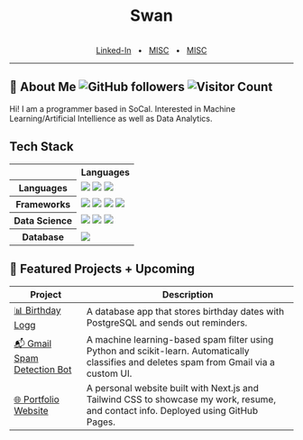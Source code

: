 <div align="center">
  <h1>Swan</h1>

  <br />
  <a href="https://www.linkedin.com/in/seanfleming09/">Linked-In</a>
  <span>&nbsp;&nbsp;•&nbsp;&nbsp;</span>
  <a href="">MISC</a>
  <span>&nbsp;&nbsp;•&nbsp;&nbsp;</span>
  <a href="">MISC</a>
  <br />
  <hr />
</div>

## 👋 About Me ![GitHub followers](https://img.shields.io/github/followers/swan-e?label=Followers) ![Visitor Count](https://visitor-badge.laobi.icu/badge?page_id=swan-e.swan-e)

Hi! I am a programmer based in SoCal. Interested in Machine Learning/Artificial Intellience as well as Data Analytics. 

## Tech Stack
<div align="center">
  <table>
    <tr>
      <th></th>
      <th>Languages</th>
    </tr>
    <tr>
      <th>Languages</th>
      <td>
        <img src="https://img.shields.io/badge/Python-3776AB?style=for-the-badge&logo=python&logoColor=white" />
        <img src="https://img.shields.io/badge/C-00599C?style=for-the-badge&logo=c&logoColor=white" />
        <img src="https://img.shields.io/badge/R-276DC3?style=for-the-badge&logo=r&logoColor=white" />
      </td>
    </tr>
    <tr>
      <th>Frameworks</th>
      <td>
        <img src="https://img.shields.io/badge/Flask-000000?style=for-the-badge&logo=flask&logoColor=white" />
        <img src="https://img.shields.io/badge/Django-092E20?style=for-the-badge&logo=django&logoColor=white" />
        <img src="https://img.shields.io/badge/Next.js-000000?style=for-the-badge&logo=nextdotjs&logoColor=white" />
        <img src="https://img.shields.io/badge/TypeScript-3178C6?style=for-the-badge&logo=typescript&logoColor=white" />
      </td>
    </tr>
    <tr>
      <th>Data Science</th>
      <td>
        <img src="https://img.shields.io/badge/pandas-150458?style=for-the-badge&logo=pandas&logoColor=white" />
        <img src="https://img.shields.io/badge/matplotlib-3776AB?style=for-the-badge&logo=matplotlib&logoColor=white" />
        <img src="https://img.shields.io/badge/scikit--learn-F7931E?style=for-the-badge&logo=scikit-learn&logoColor=white" />
      </td>
    </tr>
    <tr>
      <th>Database</th>
      <td>
        <img src="https://img.shields.io/badge/PostgreSQL-4169E1?style=for-the-badge&logo=postgresql&logoColor=white" />
      </td>
    </tr>
  </table>
</div>

## 📁 Featured Projects + Upcoming

| Project | Description |
|--------|-------------|
| [📊 Birthday Logg](https://github.com/swan-e/Birthday-Logg) | A database app that stores birthday dates with PostgreSQL and sends out reminders. |
| [📬 Gmail Spam Detection Bot](upcoming) | A machine learning-based spam filter using Python and scikit-learn. Automatically classifies and deletes spam from Gmail via a custom UI. |
| [🌐 Portfolio Website](upcoming) | A personal website built with Next.js and Tailwind CSS to showcase my work, resume, and contact info. Deployed using GitHub Pages. |



<!--
**swan-e/swan-e** is a ✨ _special_ ✨ repository because its `README.md` (this file) appears on your GitHub profile.

Here are some ideas to get you started:

- 🔭 I’m currently working on ...
- 🌱 I’m currently learning ...
- 👯 I’m looking to collaborate on ...
- 🤔 I’m looking for help with ...
- 💬 Ask me about ...
- 📫 How to reach me: ...
- 😄 Pronouns: ...
- ⚡ Fun fact: ...
-->
